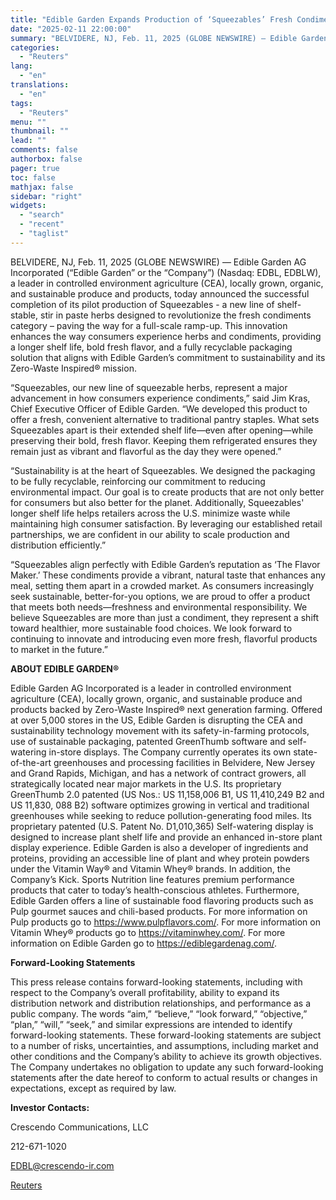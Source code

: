 ```yaml
---
title: "Edible Garden Expands Production of ‘Squeezables’ Fresh Condiment Line - Shelf-Stable, Stir In Paste Herbs, Redefining Fresh Flavor"
date: "2025-02-11 22:00:00"
summary: "BELVIDERE, NJ, Feb. 11, 2025 (GLOBE NEWSWIRE) — Edible Garden AG Incorporated (“Edible Garden” or the “Company”) (Nasdaq: EDBL, EDBLW), a leader in controlled environment agriculture (CEA), locally grown, organic, and sustainable produce and products, today announced the successful completion of its pilot production of Squeezables - a new line..."
categories:
  - "Reuters"
lang:
  - "en"
translations:
  - "en"
tags:
  - "Reuters"
menu: ""
thumbnail: ""
lead: ""
comments: false
authorbox: false
pager: true
toc: false
mathjax: false
sidebar: "right"
widgets:
  - "search"
  - "recent"
  - "taglist"
---
```


BELVIDERE, NJ, Feb. 11, 2025 (GLOBE NEWSWIRE) — Edible Garden AG Incorporated (“Edible Garden” or the “Company”) (Nasdaq: EDBL, EDBLW), a leader in controlled environment agriculture (CEA), locally grown, organic, and sustainable produce and products, today announced the successful completion of its pilot production of Squeezables - a new line of shelf-stable, stir in paste herbs designed to revolutionize the fresh condiments category – paving the way for a full-scale ramp-up. This innovation enhances the way consumers experience herbs and condiments, providing a longer shelf life, bold fresh flavor, and a fully recyclable packaging solution that aligns with Edible Garden’s commitment to sustainability and its Zero-Waste Inspired® mission.

“Squeezables, our new line of squeezable herbs, represent a major advancement in how consumers experience condiments,” said Jim Kras, Chief Executive Officer of Edible Garden. “We developed this product to offer a fresh, convenient alternative to traditional pantry staples. What sets Squeezables apart is their extended shelf life—even after opening—while preserving their bold, fresh flavor. Keeping them refrigerated ensures they remain just as vibrant and flavorful as the day they were opened.”

“Sustainability is at the heart of Squeezables. We designed the packaging to be fully recyclable, reinforcing our commitment to reducing environmental impact. Our goal is to create products that are not only better for consumers but also better for the planet. Additionally, Squeezables' longer shelf life helps retailers across the U.S. minimize waste while maintaining high consumer satisfaction. By leveraging our established retail partnerships, we are confident in our ability to scale production and distribution efficiently.”

“Squeezables align perfectly with Edible Garden’s reputation as ‘The Flavor Maker.’ These condiments provide a vibrant, natural taste that enhances any meal, setting them apart in a crowded market. As consumers increasingly seek sustainable, better-for-you options, we are proud to offer a product that meets both needs—freshness and environmental responsibility. We believe Squeezables are more than just a condiment, they represent a shift toward healthier, more sustainable food choices. We look forward to continuing to innovate and introducing even more fresh, flavorful products to market in the future.”

**ABOUT EDIBLE GARDEN®**

Edible Garden AG Incorporated is a leader in controlled environment agriculture (CEA), locally grown, organic, and sustainable produce and products backed by Zero-Waste Inspired® next generation farming. Offered at over 5,000 stores in the US, Edible Garden is disrupting the CEA and sustainability technology movement with its safety-in-farming protocols, use of sustainable packaging, patented GreenThumb software and self-watering in-store displays. The Company currently operates its own state-of-the-art greenhouses and processing facilities in Belvidere, New Jersey and Grand Rapids, Michigan, and has a network of contract growers, all strategically located near major markets in the U.S. Its proprietary GreenThumb 2.0 patented (US Nos.: US 11,158,006 B1, US 11,410,249 B2 and US 11,830, 088 B2) software optimizes growing in vertical and traditional greenhouses while seeking to reduce pollution-generating food miles. Its proprietary patented (U.S. Patent No. D1,010,365) Self-watering display is designed to increase plant shelf life and provide an enhanced in-store plant display experience. Edible Garden is also a developer of ingredients and proteins, providing an accessible line of plant and whey protein powders under the Vitamin Way® and Vitamin Whey® brands. In addition, the Company’s Kick. Sports Nutrition line features premium performance products that cater to today’s health-conscious athletes. Furthermore, Edible Garden offers a line of sustainable food flavoring products such as Pulp gourmet sauces and chili-based products. For more information on Pulp products go to https://www.pulpflavors.com/. For more information on Vitamin Whey® products go to https://vitaminwhey.com/. For more information on Edible Garden go to https://ediblegardenag.com/.

**Forward-Looking Statements**

This press release contains forward-looking statements, including with respect to the Company’s overall profitability, ability to expand its distribution network and distribution relationships, and performance as a public company. The words “aim,” “believe,” “look forward,” “objective,” “plan,” “will,” “seek,” and similar expressions are intended to identify forward-looking statements. These forward-looking statements are subject to a number of risks, uncertainties, and assumptions, including market and other conditions and the Company’s ability to achieve its growth objectives. The Company undertakes no obligation to update any such forward-looking statements after the date hereof to conform to actual results or changes in expectations, except as required by law.

**Investor Contacts:**

Crescendo Communications, LLC

212-671-1020

EDBL@crescendo-ir.com

[Reuters](https://www.tradingview.com/news/reuters.com,2025-02-11:newsml_GNXblk71:0-edible-garden-expands-production-of-squeezables-fresh-condiment-line-shelf-stable-stir-in-paste-herbs-redefining-fresh-flavor/)
